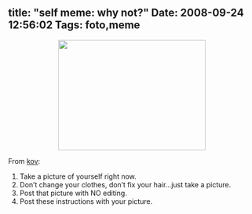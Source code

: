 title: "self meme: why not?"
Date: 2008-09-24 12:56:02
Tags: foto,meme
---
<p align="center"><a href="http://damog.net/old/axiombox/2008/09/memeself.jpg"><img class="aligncenter size-medium wp-image-660" title="memeself" src="http://damog.net/old/axiombox/2008/09/memeself-300x225.jpg" alt="" width="300" height="225" /></a></p>

From <a href="http://blog.kov.eti.br/?p=39">kov</a>:

1. Take a picture of yourself right now.
2. Don’t change your clothes, don’t fix your hair…just take a picture.
3. Post that picture with NO editing.
4. Post these instructions with your picture.